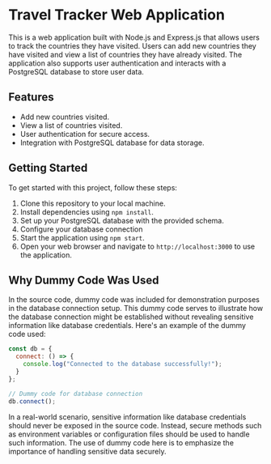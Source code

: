 # Travel Tracker Web Application

This is a web application built with Node.js and Express.js that allows users to track the countries they have visited. Users can add new countries they have visited and view a list of countries they have already visited. The application also supports user authentication and interacts with a PostgreSQL database to store user data.

## Features

- Add new countries visited.
- View a list of countries visited.
- User authentication for secure access.
- Integration with PostgreSQL database for data storage.

## Getting Started

To get started with this project, follow these steps:

1. Clone this repository to your local machine.
2. Install dependencies using `npm install`.
3. Set up your PostgreSQL database with the provided schema.
4. Configure your database connection 
5. Start the application using `npm start`.
6. Open your web browser and navigate to `http://localhost:3000` to use the application.

## Why Dummy Code Was Used

In the source code, dummy code was included for demonstration purposes in the database connection setup. This dummy code serves to illustrate how the database connection might be established without revealing sensitive information like database credentials. Here's an example of the dummy code used:

```javascript
const db = {
  connect: () => {
    console.log("Connected to the database successfully!");
  }
};

// Dummy code for database connection
db.connect();
```

In a real-world scenario, sensitive information like database credentials should never be exposed in the source code. Instead, secure methods such as environment variables or configuration files should be used to handle such information. The use of dummy code here is to emphasize the importance of handling sensitive data securely.

